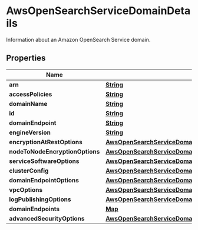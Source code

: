 

# AwsOpenSearchServiceDomainDetails

Information about an Amazon OpenSearch Service domain.

## Properties

| Name | Type | Description | Notes |
|------------ | ------------- | ------------- | -------------|
|**arn** | [**String**](String.md) |  |  [optional] |
|**accessPolicies** | [**String**](String.md) |  |  [optional] |
|**domainName** | [**String**](String.md) |  |  [optional] |
|**id** | [**String**](String.md) |  |  [optional] |
|**domainEndpoint** | [**String**](String.md) |  |  [optional] |
|**engineVersion** | [**String**](String.md) |  |  [optional] |
|**encryptionAtRestOptions** | [**AwsOpenSearchServiceDomainDetailsEncryptionAtRestOptions**](AwsOpenSearchServiceDomainDetailsEncryptionAtRestOptions.md) |  |  [optional] |
|**nodeToNodeEncryptionOptions** | [**AwsOpenSearchServiceDomainDetailsNodeToNodeEncryptionOptions**](AwsOpenSearchServiceDomainDetailsNodeToNodeEncryptionOptions.md) |  |  [optional] |
|**serviceSoftwareOptions** | [**AwsOpenSearchServiceDomainDetailsServiceSoftwareOptions**](AwsOpenSearchServiceDomainDetailsServiceSoftwareOptions.md) |  |  [optional] |
|**clusterConfig** | [**AwsOpenSearchServiceDomainDetailsClusterConfig**](AwsOpenSearchServiceDomainDetailsClusterConfig.md) |  |  [optional] |
|**domainEndpointOptions** | [**AwsOpenSearchServiceDomainDetailsDomainEndpointOptions**](AwsOpenSearchServiceDomainDetailsDomainEndpointOptions.md) |  |  [optional] |
|**vpcOptions** | [**AwsOpenSearchServiceDomainDetailsVpcOptions**](AwsOpenSearchServiceDomainDetailsVpcOptions.md) |  |  [optional] |
|**logPublishingOptions** | [**AwsOpenSearchServiceDomainDetailsLogPublishingOptions**](AwsOpenSearchServiceDomainDetailsLogPublishingOptions.md) |  |  [optional] |
|**domainEndpoints** | [**Map**](Map.md) |  |  [optional] |
|**advancedSecurityOptions** | [**AwsOpenSearchServiceDomainDetailsAdvancedSecurityOptions**](AwsOpenSearchServiceDomainDetailsAdvancedSecurityOptions.md) |  |  [optional] |



